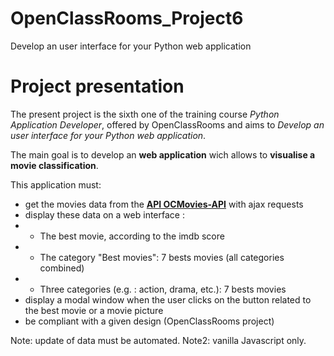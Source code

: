 # OpenClassRooms_Project6
Develop an user interface for your Python web application


# Project presentation
The present project is the sixth one of the training course *Python Application Developer*, offered by OpenClassRooms and aims to *Develop an user interface for your Python web application*.


The main goal is to develop an **web application** wich allows to **visualise a movie classification**.

This application must:
- get the movies data from the **[API OCMovies-API](https://github.com/OpenClassrooms-Student-Center/OCMovies-API-EN-FR)** with ajax requests
- display these data on a web interface :
- - The best movie, according to the imdb score
- - The category "Best movies": 7 bests movies (all categories combined)
- - Three categories (e.g. : action, drama, etc.): 7 bests movies
- display a modal window when the user clicks on the button related to the best movie or a movie picture
- be compliant with a given design (OpenClassRooms project)


Note: update of data must be automated.
Note2: vanilla Javascript only.

